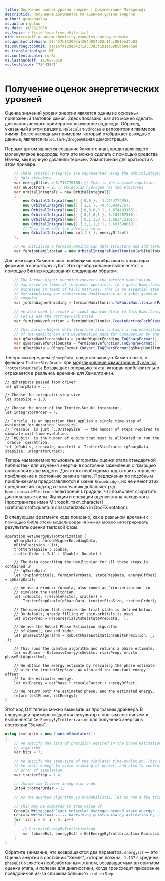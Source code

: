 ```yaml
---
title: Получение оценок уровня энергии | Документация Майкрософт
description: Получение документов по оценкам уровня энергии
author: guanghaolow
ms.author: gulow
ms.date: 10/23/2018
ms.topic: article-type-from-white-list
uid: microsoft.quantum.chemistry.examples.energyestimate
ms.openlocfilehash: 0fd457b152083af364d924502c18bc0813e34b83
ms.sourcegitcommit: aa5e6f4a2deb4271a333d3f1b1eb69b5bb9a7bad
ms.translationtype: MT
ms.contentlocale: ru-RU
ms.lasthandoff: 11/02/2019
ms.locfileid: "73442575"
---
```

# <a name="obtaining-energy-level-estimates"></a>Получение оценок энергетических уровней
Оценка значений уровня энергии является одним из основных приложений тактовой химия. Здесь показано, как это можно сделать для канонического примера молекулярное водорода. Образец, указанный в этом разделе, `MolecularHydrogen` в репозитории примеров химия. Более наглядным примером, который отображает выходные данные, является `MolecularHydrogenGUI`ная демонстрация.

Первым шагом является создание Хамилтониан, представляющего молекулярное водорода. Хотя это можно сделать с помощью средства Нвчем, мы вручную добавили термины Хамилтониан для краткости в этом примере.

```csharp
    // These orbital integrals are represented using the OrbitalIntegral
    // data structure.
    var energyOffset = 0.713776188; // This is the coulomb repulsion
    var nElectrons = 2; // Molecular hydrogen has two electrons
    var orbitalIntegrals = new OrbitalIntegral[]
    {
        new OrbitalIntegral(new[] { 0,0 }, -1.252477495),
        new OrbitalIntegral(new[] { 1,1 }, -0.475934275),
        new OrbitalIntegral(new[] { 0,0,0,0 }, 0.674493166),
        new OrbitalIntegral(new[] { 0,1,0,1 }, 0.181287518),
        new OrbitalIntegral(new[] { 0,1,1,0 }, 0.663472101),
        new OrbitalIntegral(new[] { 1,1,1,1 }, 0.697398010),
        // This line adds the identity term.
        new OrbitalIntegral(new int[] { }, energyOffset)
    };

    // We initialize a fermion Hamiltonian data structure and add terms to it.
    var fermionHamiltonian = new OrbitalIntegralHamiltonian(orbitalIntegrals).ToFermionHamiltonian();
```

Для имитации Хамилтониан необходимо преобразовать операторы фермион в операторы кубит. Это преобразование выполняется с помощью Вигнер кодирования следующим образом.

```csharp
    // The Jordan-Wigner encoding converts the fermion Hamiltonian, 
    // expressed in terms of fermionic operators, to a qubit Hamiltonian,
    // expressed in terms of Pauli matrices. This is an essential step
    // for simulating our constructed Hamiltonians on a qubit quantum
    // computer.
    var jordanWignerEncoding = fermionHamiltonian.ToPauliHamiltonian(Pauli.QubitEncoding.JordanWigner);

    // We also need to create an input quantum state to this Hamiltonian.
    // Let us use the Hartree-Fock state.
    var fermionWavefunction = fermionHamiltonian.CreateHartreeFockState(nElectrons);

    // This Jordan-Wigner data structure also contains a representation 
    // of the Hamiltonian and wavefunction made for consumption by the Q# operations.
    var qSharpHamiltonianData = jordanWignerEncoding.ToQSharpFormat();
    var qSharpWavefunctionData = fermionWavefunction.ToQSharpFormat();
    var qSharpData = QSharpFormat.Convert.ToQSharpFormat(qSharpHamiltonianData, qSharpWavefunctionData);
```

Теперь мы передаем `qSharpData`, представляющую Хамилтониан, в функцию `TrotterStepOracle` при [моделировании хамилтониан Dynamics](xref:microsoft.quantum.libraries.standard.algorithms). `TrotterStepOracle` Возвращает операцию такта, которая приблизительно отражается в реальном времени для Хамилтониан.

```qsharp
// qSharpData passed from driver
let qSharpData = ... 

// Choose the integrator step size
let stepSize = 1.0;

// Choose the order of the Trotter—Suzuki integrator.
let integratorOrder = 4;

// `oracle` is an operation that applies a single time-step of evolution for duration `stepSize`.
// `rescale` is just `1.0/stepSize` -- the number of steps required to simulate unit-time evolution.
// `nQubits` is the number of qubits that must be allocated to run the `oracle` operatrion.
let (nQubits, (rescale, oracle)) =  TrotterStepOracle (qSharpData, stepSize, integratorOrder);
```

Теперь мы можем использовать алгоритмы оценки этапа стандартной библиотеки для изучения энергии в состоянии заземления с помощью описанной выше модели. Для этого необходимо подготовить хорошее приближение к состоянию земли в такте. Предложения по подобным приближениям предоставляются в схеме `Broombridge`, но не имеют этих предложений. подход по умолчанию добавляет ряд `hamiltonian.NElectrons` электронов в гридили, что позволяет сократить диагональные силы. Функции и операции оценки этапа находятся в [пространстве имен Microsoft. такт. character](xref:microsoft.quantum.characterization in DocFX notation).

В следующем фрагменте кода показано, как в реальном времени с помощью библиотеки моделирования химия можно интегрировать результаты оценки тактовой фазы.

```qsharp
operation GetEnergyByTrotterization (
    qSharpData : JordanWignerEncodingData, 
    nBitsPrecision : Int, 
    trotterStepSize : Double, 
    trotterOrder : Int) : (Double, Double) {
    
    // The data describing the Hamiltonian for all these steps is contained in
    // `qSharpData`
    let (nSpinOrbitals, fermionTermData, statePrepData, energyOffset) = qSharpData!;
    
    // We use a Product formula, also known as `Trotterization` to
    // simulate the Hamiltonian.
    let (nQubits, (rescaleFactor, oracle)) = 
        TrotterStepOracle(qSharpData, trotterStepSize, trotterOrder);
    
    // The operation that creates the trial state is defined below.
    // By default, greedy filling of spin-orbitals is used.
    let statePrep = PrepareTrialState(statePrepData, _);
    
    // We use the Robust Phase Estimation algorithm
    // of Kimmel, Low and Yoder.
    let phaseEstAlgorithm = RobustPhaseEstimation(nBitsPrecision, _, _);
    
    // This runs the quantum algorithm and returns a phase estimate.
    let estPhase = EstimateEnergy(nQubits, statePrep, oracle, phaseEstAlgorithm);
    
    // We obtain the energy estimate by rescaling the phase estimate
    // with the trotterStepSize. We also add the constant energy offset
    // to the estimated energy.
    let estEnergy = estPhase * rescaleFactor + energyOffset;
    
    // We return both the estimated phase, and the estimated energy.
    return (estPhase, estEnergy);
}
```

Этот код Q # теперь можно вызывать из программы драйвера. В следующем примере создается симулятор с полным состоянием и выполняется `GetEnergyByTrotterization` для получения энергии в состоянии "Земля".

```csharp
using (var qsim = new QuantumSimulator())
{
    // We specify the bits of precision desired in the phase estimation 
    // algorithm
    var bits = 7;

    // We specify the step-size of the simulated time-evolution. This needs to
    // be small enough to avoid aliasing of phases, and also to control the
    // error of simulation.
    var trotterStep = 0.4;

    // Choose the Trotter integrator order
    Int64 trotterOrder = 1;

    // As the quantum algorithm is probabilistic, let us run a few trials.

    // This may be compared to true value of
    Console.WriteLine("Exact molecular Hydrogen ground state energy: -1.137260278.\n");
    Console.WriteLine("----- Performing quantum energy estimation by Trotter simulation algorithm");
    for (int i = 0; i < 5; i++)
    {
        // EstimateEnergyByTrotterization
        var (phaseEst, energyEst) = GetEnergyByTrotterization.Run(qsim, qSharpData, bits, trotterStep, trotterOrder).Result;
    }
}
```

Обратите внимание, что возвращаются два параметра. `energyEst` — это Оценка энергии в состоянии "Земля", которая должна `-1.137` в среднем. `phaseEst` является необработанным этапом, возвращаемым алгоритмом оценки этапа, и полезен для диагностики, когда происходит присвоение псевдонимов из-за слишком большого `trotterStep`.
